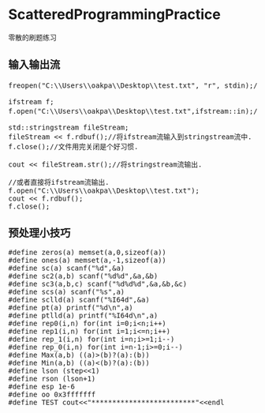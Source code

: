 # ScatteredProgrammingPractice
零散的刷题练习

## 输入输出流
<pre>freopen("C:\\Users\\oakpa\\Desktop\\test.txt", "r", stdin);//重定向输入输出流.

ifstream f;
f.open("C:\\Users\\oakpa\\Desktop\\test.txt",ifstream::in);//打开一个文件.

std::stringstream fileStream;
fileStream &lt;&lt; f.rdbuf();//将ifstream流输入到stringstream流中.
f.close();//文件用完关闭是个好习惯.

cout &lt;&lt; fileStream.str();//将stringstream流输出.

//或者直接将ifstream流输出.
f.open("C:\\Users\\oakpa\\Desktop\\test.txt");
cout &lt;&lt f.rdbuf();
f.close();</pre>

## 预处理小技巧
<pre>#define zeros(a) memset(a,0,sizeof(a))
#define ones(a) memset(a,-1,sizeof(a))
#define sc(a) scanf("%d",&a)
#define sc2(a,b) scanf("%d%d",&a,&b)
#define sc3(a,b,c) scanf("%d%d%d",&a,&b,&c)
#define scs(a) scanf("%s",a)
#define sclld(a) scanf("%I64d",&a)
#define pt(a) printf("%d\n",a)
#define ptlld(a) printf("%I64d\n",a)
#define rep0(i,n) for(int i=0;i&lt;n;i++)
#define rep1(i,n) for(int i=1;i&lt;=n;i++)
#define rep_1(i,n) for(int i=n;i>=1;i--)
#define rep_0(i,n) for(int i=n-1;i>=0;i--)
#define Max(a,b) ((a)>(b)?(a):(b))
#define Min(a,b) ((a)&lt;(b)?(a):(b))
#define lson (step&lt;&lt;1)
#define rson (lson+1)
#define esp 1e-6
#define oo 0x3fffffff
#define TEST cout&lt;&lt;"*************************"&lt;&lt;endl</pre>
